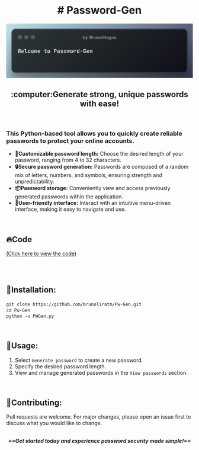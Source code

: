 <h1 align="center"># Password-Gen</h1>

![Project2](images/principal2.png)

<h2 align="center">:computer:Generate strong, unique passwords with ease!</h2>

</br><h3><strong>This Python-based tool allows you to quickly create reliable passwords to protect your online accounts.</h3></strong>

 - <strong>:straight_ruler:Customizable password length:</strong> Choose the desired length of your password, ranging from 4 to 32 characters.
 - <strong>:lock:Secure password generation:</strong> Passwords are composed of a random mix of letters, numbers, and symbols, ensuring strength and unpredictability.
 - <strong>:package:Password storage:</strong> Conveniently view and access previously generated passwords within the application.
 - <strong>:zombie:User-friendly interface:</strong> Interact with an intuitive menu-driven interface, making it easy to navigate and use.
</br>
   
## :fire:Code 
<p><a href="PWGen.py">(Click here to view the code)</a></p>


</br>
</br>


## :open_file_folder:Installation:

```shell
git clone https://github.com/brunoliratm/Pw-Gen.git
cd Pw-Gen
python -u PWGen.py
```
</br>

## :rocket:Usage:

 1. Select `Generate password` to create a new password. </br>
 2. Specify the desired password length.</br>
 3. View and manage generated passwords in the `View passwords` section.
</br>

## :handshake:Contributing:

Pull requests are welcome. For major changes, please open an issue first
to discuss what you would like to change. </br>
</br>

<div align="center">
<i ><strong> ==Get started today and experience password security made simple!== </strong></i>
</div>
